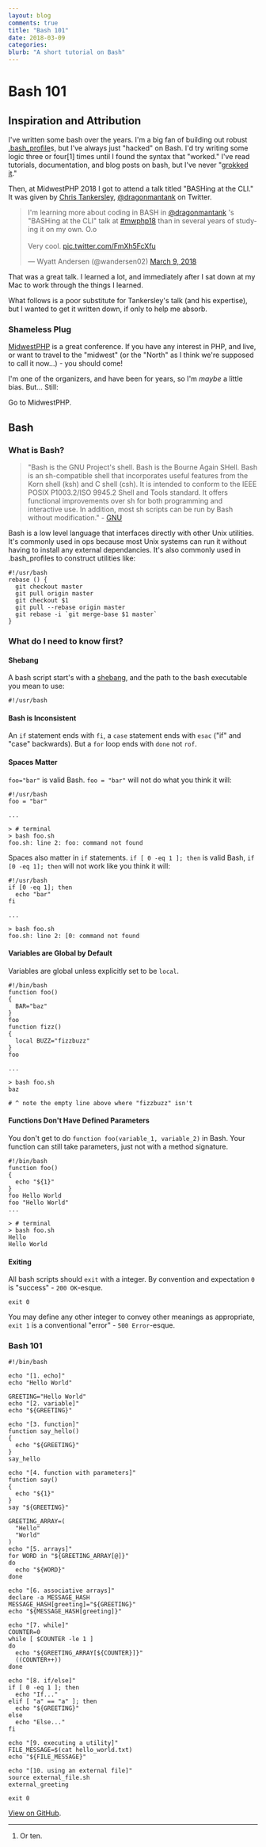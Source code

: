 ```yaml
---
layout: blog
comments: true
title: "Bash 101"
date: 2018-03-09
categories:
blurb: "A short tutorial on Bash"
---
```


# Bash 101

## Inspiration and Attribution

I've written some bash over the years. I'm a big fan of building out robust [.bash_profile](https://wyattandersen.com/development/2015/09/23/a-modular-self-managed-bash-profile.html)s, but I've always just "hacked" on Bash. I'd try writing some logic three or four[1] times until I found the syntax that "worked." I've read tutorials, documentation, and blog posts on bash, but I've never "[grokked it](https://en.wikipedia.org/wiki/Grok)."

Then, at MidwestPHP 2018 I got to attend a talk titled "BASHing at the CLI." It was given by [Chris Tankersley](http://ctankersley.com/), [@dragonmantank](https://twitter.com/dragonmantank) on Twitter.

<blockquote class="twitter-tweet" data-lang="en"><p lang="en" dir="ltr">I&#39;m learning more about coding in BASH in <a href="https://twitter.com/dragonmantank?ref_src=twsrc%5Etfw">@dragonmantank</a> &#39;s &quot;BASHing at the CLI&quot; talk at <a href="https://twitter.com/hashtag/mwphp18?src=hash&amp;ref_src=twsrc%5Etfw">#mwphp18</a> than in several years of studying it on my own. O.o <br><br>Very cool. <a href="https://t.co/FmXh5FcXfu">pic.twitter.com/FmXh5FcXfu</a></p>&mdash; Wyatt Andersen (@wandersen02) <a href="https://twitter.com/wandersen02/status/972151050269548544?ref_src=twsrc%5Etfw">March 9, 2018</a></blockquote>
<script async src="https://platform.twitter.com/widgets.js" charset="utf-8"></script>

That was a great talk. I learned a lot, and immediately after I sat down at my Mac to work through the things I learned.

What follows is a poor substitute for Tankersley's talk (and his expertise), but I wanted to get it written down, if only to help me absorb.

### Shameless Plug

[MidwestPHP](https://2018.midwestphp.org/) is a great conference. If you have any interest in PHP, and live, or want to travel to the "midwest" (or the "North" as I think we're supposed to call it now...) - you should come!

I'm one of the organizers, and have been for years, so I'm _maybe_ a little bias. But... Still:

Go to MidwestPHP.

## Bash

### What is Bash?

> "Bash is the GNU Project's shell. Bash is the Bourne Again SHell. Bash is an sh-compatible shell that incorporates useful features from the Korn shell (ksh) and C shell (csh). It is intended to conform to the IEEE POSIX P1003.2/ISO 9945.2 Shell and Tools standard. It offers functional improvements over sh for both programming and interactive use. In addition, most sh scripts can be run by Bash without modification." - [GNU](https://www.gnu.org/software/bash/)

Bash is a low level language that interfaces directly with other Unix utilities. It's commonly used in ops because most Unix systems can run it without having to install any external dependancies. It's also commonly used in .bash_profiles to construct utilities like:

```
#!/usr/bash
rebase () {
  git checkout master   
  git pull origin master  
  git checkout $1  
  git pull --rebase origin master  
  git rebase -i `git merge-base $1 master`  
}
```

### What do I need to know first?

#### Shebang

A bash script start's with a [shebang](https://en.wikipedia.org/wiki/Shebang_(Unix)), and the path to the bash executable you mean to use:

```
#!/usr/bash
```

#### Bash is Inconsistent

An `if` statement ends with `fi`, a `case` statement ends with `esac` ("if" and "case" backwards). But a `for` loop ends with `done` not `rof`.

#### Spaces Matter

`foo="bar"` is valid Bash. `foo = "bar"` will not do what you think it will:

```
#!/usr/bash
foo = "bar"

...

> # terminal
> bash foo.sh
foo.sh: line 2: foo: command not found
```

Spaces also matter in `if` statements. `if [ 0 -eq 1 ]; then` is valid Bash, `if [0 -eq 1]; then` will not work like you think it will:

```
#!/usr/bash
if [0 -eq 1]; then
  echo "bar"
fi

...

> bash foo.sh
foo.sh: line 2: [0: command not found
```

#### Variables are Global by Default

Variables are global unless explicitly set to be `local`.

```
#!/bin/bash
function foo()
{
  BAR="baz"
}
foo
function fizz()
{
  local BUZZ="fizzbuzz"
}
foo

...

> bash foo.sh
baz

# ^ note the empty line above where "fizzbuzz" isn't
```

#### Functions Don't Have Defined Parameters

You don't get to do `function foo(variable_1, variable_2)` in Bash. Your function can still take parameters, just not with a method signature.

```
#!/bin/bash
function foo()
{
  echo "${1}"
}
foo Hello World
foo "Hello World"
...

> # terminal
> bash foo.sh
Hello
Hello World
```

#### Exiting

All bash scripts should `exit` with a integer. By convention and expectation `0` is "success" - `200 OK`-esque.

```
exit 0
```

You may define any other integer to convey other meanings as appropriate, `exit 1` is a conventional "error" - `500 Error`-esque.

### Bash 101
```
#!/bin/bash

echo "[1. echo]"
echo "Hello World"

GREETING="Hello World"
echo "[2. variable]"
echo "${GREETING}"

echo "[3. function]"
function say_hello()
{
  echo "${GREETING}"
}
say_hello

echo "[4. function with parameters]"
function say()
{
  echo "${1}"  
}
say "${GREETING}"

GREETING_ARRAY=(
  "Hello"  
  "World"
)
echo "[5. arrays]"
for WORD in "${GREETING_ARRAY[@]}"
do
  echo "${WORD}"
done

echo "[6. associative arrays]"
declare -a MESSAGE_HASH
MESSAGE_HASH[greeting]="${GREETING}"
echo "${MESSAGE_HASH[greeting]}"

echo "[7. while]"
COUNTER=0
while [ $COUNTER -le 1 ]
do
  echo "${GREETING_ARRAY[${COUNTER}]}"
  ((COUNTER++))
done

echo "[8. if/else]"
if [ 0 -eq 1 ]; then
  echo "If..."
elif [ "a" == "a" ]; then
  echo "${GREETING}"
else
  echo "Else..."
fi

echo "[9. executing a utility]"
FILE_MESSAGE=$(cat hello_world.txt)
echo "${FILE_MESSAGE}"

echo "[10. using an external file]"
source external_file.sh
external_greeting

exit 0
```

[View on GitHub](https://gist.github.com/lostphilosopher/3884d65cc190bc6b95d896bfcabf3c3c).

---

1. Or ten.
